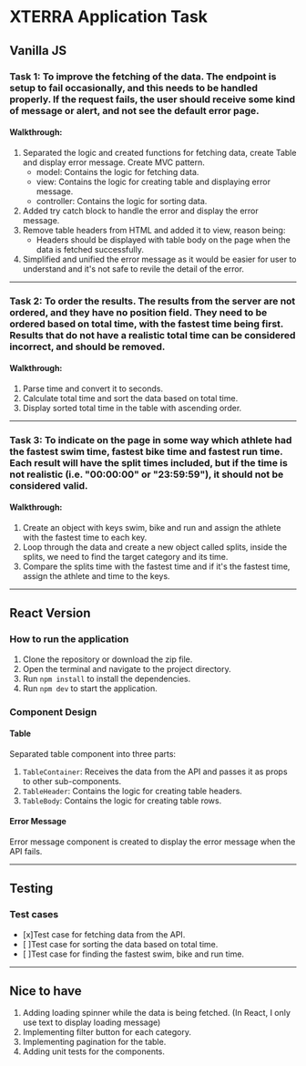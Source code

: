 # XTERRA Application Task

## Vanilla JS

### Task 1: To improve the fetching of the data. The endpoint is setup to fail occasionally, and this needs to be handled properly. If the request fails, the user should receive some kind of message or alert, and not see the default error page.

#### Walkthrough:

1. Separated the logic and created functions for fetching data, create Table and display error message. Create MVC pattern.
   - model: Contains the logic for fetching data.
   - view: Contains the logic for creating table and displaying error message.
   - controller: Contains the logic for sorting data.
2. Added try catch block to handle the error and display the error message.
3. Remove table headers from HTML and added it to view, reason being:
   - Headers should be displayed with table body on the page when the data is fetched successfully.
4. Simplified and unified the error message as it would be easier for user to understand and it's not safe to revile the detail of the error.

---

### Task 2: To order the results. The results from the server are not ordered, and they have no position field. They need to be ordered based on total time, with the fastest time being first. Results that do not have a realistic total time can be considered incorrect, and should be removed.

#### Walkthrough:

1. Parse time and convert it to seconds.
2. Calculate total time and sort the data based on total time.
3. Display sorted total time in the table with ascending order.

---

### Task 3: To indicate on the page in some way which athlete had the fastest swim time, fastest bike time and fastest run time. Each result will have the split times included, but if the time is not realistic (i.e. "00:00:00" or "23:59:59"), it should not be considered valid.

#### Walkthrough:

1. Create an object with keys swim, bike and run and assign the athlete with the fastest time to each key.
2. Loop through the data and create a new object called splits, inside the splits, we need to find the target category and its time.
3. Compare the splits time with the fastest time and if it's the fastest time, assign the athlete and time to the keys.

---

## React Version

### How to run the application

1. Clone the repository or download the zip file.
2. Open the terminal and navigate to the project directory.
3. Run `npm install` to install the dependencies.
4. Run `npm dev` to start the application.

### Component Design

#### Table

Separated table component into three parts:

1. `TableContainer`: Receives the data from the API and passes it as props to other sub-components.
2. `TableHeader`: Contains the logic for creating table headers.
3. `TableBody`: Contains the logic for creating table rows.

#### Error Message

Error message component is created to display the error message when the API fails.

---

## Testing

### Test cases

- [x]Test case for fetching data from the API.
- [ ]Test case for sorting the data based on total time.
- [ ]Test case for finding the fastest swim, bike and run time.

---

## Nice to have

1. Adding loading spinner while the data is being fetched. (In React, I only use text to display loading message)
2. Implementing filter button for each category.
3. Implementing pagination for the table.
4. Adding unit tests for the components.
